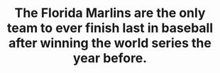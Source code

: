 ---
title:      
  - The Florida Marlins are the only team to ever finish last in baseball after winning the world series the year before.
secondary:
  - The 1998 Marlins went 54-108, with a 92-70 record the year before.
reference:
---